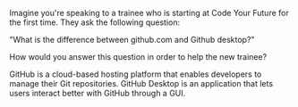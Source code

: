 Imagine you're speaking to a trainee who is starting at Code Your Future for the first time. 
They ask the following question:

"What is the difference between github.com and Github desktop?"

How would you answer this question in order to help the new trainee?

 GitHub is a cloud-based hosting platform that enables developers to manage their Git repositories. GitHub Desktop is an application that lets users interact better with GitHub through a GUI.